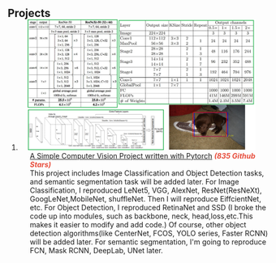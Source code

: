 <h2 id="publications" style="margin: 2px 0px -15px;">Projects</h2>

<div class="publications">
<ol class="bibliography">



<li>
<div class="pub-row">

  <div class="col-sm-3 abbr" style="position: relative;padding-right: 15px;padding-left: 15px;">
    <img src="assets/img/simple-cv-project.png" class="teaser img-fluid z-depth-1">
  </div>

  <div class="col-sm-9" style="position: relative;width: 100%;padding-right: 15px;padding-left: 20px;">
    <div class="title"><a href="https://github.com/XiaoyiHan6/Simple-CV-Pytorch-master" target="_blank">A Simple Computer Vision Project written with Pytorch</a> <strong><i style="color:#e74d3c">(835 Github Stars)</i></strong></div>
    <div>This project includes Image Classification and Object Detection tasks, and semantic segmentation task will be added later. For Image Classification, I reproduced LeNet5, VGG, AlexNet, ResNet(ResNeXt), GoogLeNet,MobileNet, shuffleNet. Then I will reproduce EiffcientNet, etc. For Object Detection, I reproduced RetinaNet and SSD (I broke the code up into modules, such as backbone, neck, head,loss,etc.This makes it easier to modify and add code.) Of course, other object detection algorithms(like CenterNet, FCOS, YOLO series, Faster RCNN) will be added later.
For semantic segmentation, I'm going to reproduce FCN, Mask RCNN, DeepLab, UNet later.</div>
  </div>
  
</div>
</li>
  
<br>



</ol>
</div>
